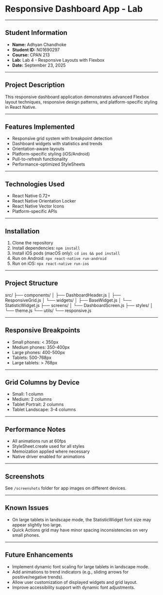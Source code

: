 # Responsive Dashboard App - Lab 

---

## Student Information
- **Name:** Adhyan Chandhoke
- **Student ID:** N01690297
- **Course:** CPAN 213
- **Lab:** Lab 4 - Responsive Layouts with Flexbox
- **Date:** September 23, 2025

--- 

## Project Description
This responsive dashboard application demonstrates advanced Flexbox layout techniques,
responsive design patterns, and platform-specific styling in React Native.

---

## Features Implemented
- Responsive grid system with breakpoint detection
- Dashboard widgets with statistics and trends
- Orientation-aware layouts
- Platform-specific styling (iOS/Android)
- Pull-to-refresh functionality
- Performance-optimized StyleSheets

---

## Technologies Used
- React Native 0.72+
- React Native Orientation Locker
- React Native Vector Icons
- Platform-specific APIs

---

## Installation
1. Clone the repository
2. Install dependencies: `npm install`
3. Install iOS pods (macOS only): `cd ios && pod install`
4. Run on Android: `npx react-native run-android`
5. Run on iOS: `npx react-native run-ios`

---

## Project Structure
src/
├── components/
│ ├── DashboardHeader.js
│ ├── ResponsiveGrid.js
│ └── widgets/
│ ├── BaseWidget.js
│ └── StatisticWidget.js
├── screens/
│ └── DashboardScreen.js
├── styles/
│ └── theme.js
└── utils/
└── responsive.js

---

## Responsive Breakpoints
- Small phones: < 350px
- Medium phones: 350-400px
- Large phones: 400-500px
- Tablets: 500-768px
- Large tablets: > 768px

---

## Grid Columns by Device
- Small: 1 column
- Medium: 2 columns
- Tablet Portrait: 2 columns
- Tablet Landscape: 3-4 columns

---

## Performance Notes
- All animations run at 60fps
- StyleSheet.create used for all styles
- Memoization applied where necessary
- Native driver enabled for animations

---

## Screenshots
See `/screenshots` folder for app images on different devices.

---

## Known Issues
- On large tablets in landscape mode, the StatisticWidget font size may appear slightly too large.
- Quick Actions grid may have minor spacing inconsistencies on very small phones.

---

## Future Enhancements
- Implement dynamic font scaling for large tablets in landscape mode.
- Add animations to trend indicators (e.g., sliding arrows for positive/negative trends).
- Allow user customization of displayed widgets and grid layout.
- Improve accessibility support with dynamic font adjustments.